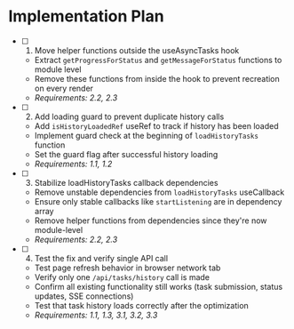 # Implementation Plan

- [ ] 1. Move helper functions outside the useAsyncTasks hook
  - Extract `getProgressForStatus` and `getMessageForStatus` functions to module level
  - Remove these functions from inside the hook to prevent recreation on every render
  - _Requirements: 2.2, 2.3_

- [ ] 2. Add loading guard to prevent duplicate history calls
  - Add `isHistoryLoadedRef` useRef to track if history has been loaded
  - Implement guard check at the beginning of `loadHistoryTasks` function
  - Set the guard flag after successful history loading
  - _Requirements: 1.1, 1.2_

- [ ] 3. Stabilize loadHistoryTasks callback dependencies
  - Remove unstable dependencies from `loadHistoryTasks` useCallback
  - Ensure only stable callbacks like `startListening` are in dependency array
  - Remove helper functions from dependencies since they're now module-level
  - _Requirements: 2.2, 2.3_

- [ ] 4. Test the fix and verify single API call
  - Test page refresh behavior in browser network tab
  - Verify only one `/api/tasks/history` call is made
  - Confirm all existing functionality still works (task submission, status updates, SSE connections)
  - Test that task history loads correctly after the optimization
  - _Requirements: 1.1, 1.3, 3.1, 3.2, 3.3_